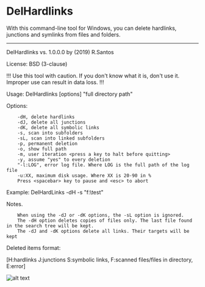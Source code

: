 # DelHardlinks
With this command-line tool for Windows, you can delete hardlinks, junctions and symlinks from files and folders.

________________________________________________________________________________
 DelHardlinks vs. 1.0.0.0 by (2019) R.Santos
 
 License: BSD (3-clause)
 
 !!! Use this tool with caution.
If you don't know what it is, don't use it.
Improper use can result in data loss. !!!


 Usage: DelHardlinks [options] "full directory path"
 
 Options:
 
        -dH, delete hardlinks    
        -dJ, delete all junctions        
        -dK, delete all symbolic links
        -s, scan into subfolders
        -sL, scan into linked subfolders
        -p, permanent deletion
        -o, show full path
        -m, user iteration <press a key to halt before quitting>
        -y, assume "yes" to every deletion
        "-l:LOG", error log file. Where LOG is the full path of the log file
        -u:XX, maximum disk usage. Where XX is 20-90 in %
        Press <spacebar> key to pause and <esc> to abort

 Example: DelHardLinks -dH -s "f:\test\"

 Notes.
 
        When using the -dJ or -dK options, the -sL option is ignored.      
        The -dH option deletes copies of files only. The last file found in the search tree will be kept.        
        The -dJ and -dK options delete all links. Their targets will be kept

 Deleted items format:
        
 [H:hardlinks J:junctions S:symbolic links, F:scanned files/files in directory, E:error]
 
 ![alt text](https://github.com/[username]/[reponame]/blob/[branch]/image.jpg?raw=true)
 
